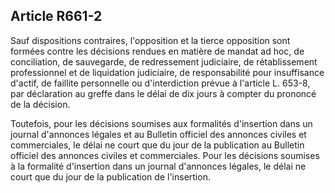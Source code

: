 Article R661-2
----
Sauf dispositions contraires, l'opposition et la tierce opposition sont formées
contre les décisions rendues en matière de mandat ad hoc, de conciliation, de
sauvegarde, de redressement judiciaire, de rétablissement professionnel et de
liquidation judiciaire, de responsabilité pour insuffisance d'actif, de faillite
personnelle ou d'interdiction prévue à l'article L. 653-8, par déclaration au
greffe dans le délai de dix jours à compter du prononcé de la décision.

Toutefois, pour les décisions soumises aux formalités d'insertion dans un
journal d'annonces légales et au Bulletin officiel des annonces civiles et
commerciales, le délai ne court que du jour de la publication au Bulletin
officiel des annonces civiles et commerciales. Pour les décisions soumises à la
formalité d'insertion dans un journal d'annonces légales, le délai ne court que
du jour de la publication de l'insertion.

